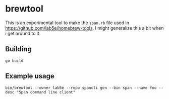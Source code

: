 # brewtool

This is an experimental tool to make the `span.rb` file used in
<https://github.com/lab5e/homebrew-tools>. I might generalize this
a bit when i get around to it.

## Building

```shell
go build
```

## Example usage

```shell
bin/brewtool --owner lab5e --repo spancli gen --bin span --name foo --desc "Span command line client"
```
